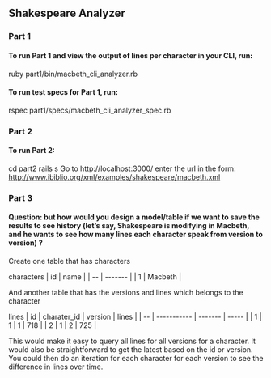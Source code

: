 ## Shakespeare Analyzer
### Part 1
#### To run Part 1 and view the output of lines per character in your CLI, run:
ruby part1/bin/macbeth_cli_analyzer.rb

#### To run test specs for Part 1, run:
rspec part1/specs/macbeth_cli_analyzer_spec.rb

### Part 2
#### To run Part 2:
cd part2
rails s
Go to http://localhost:3000/
enter the url in the form: http://www.ibiblio.org/xml/examples/shakespeare/macbeth.xml

### Part 3
#### Question: but how would you design a model/table if we want to save the results to see history (let’s say, Shakespeare is modifying in Macbeth, and he wants to see how many lines each character speak from version to version) ?

Create one table that has characters

characters
| id | name    |
| -- | ------- |
| 1  | Macbeth |

And another table that has the versions and lines which belongs to the character

lines
| id | charater_id | version | lines |
| -- | ----------- | ------- | ----- |
| 1  | 1           | 1       | 718   |
| 2  | 1           | 2       | 725   |

This would make it easy to query all lines for all versions for a character. It would also be straightforward to get the latest based on the id or version. You could then do an iteration for each character for each version to see the difference in lines over time.
